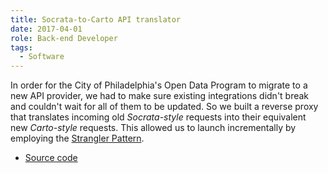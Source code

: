 ```yaml
---
title: Socrata-to-Carto API translator
date: 2017-04-01
role: Back-end Developer
tags:
  - Software
---
```

In order for the City of Philadelphia's Open Data Program to migrate to a new API
provider, we had to make sure existing integrations didn't break and couldn't wait
for all of them to be updated. So we built a reverse proxy that translates incoming
old _Socrata-style_ requests into their equivalent new _Carto-style_ requests. This allowed
us to launch incrementally by employing the [Strangler Pattern](https://www.martinfowler.com/bliki/StranglerApplication.html).

- [Source code](https://github.com/CityOfPhiladelphia/soda-carto)
